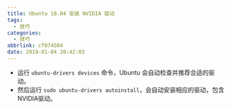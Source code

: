 ```yaml
---
title: Ubuntu 18.04 安装 NVIDIA 驱动
tags:
  - 技巧
categories:
  - 技巧
abbrlink: cf074504
date: 2019-01-04 20:42:03
---
```


- 运行 `ubuntu-drivers devices` 命令，Ubuntu 会自动检查并推荐合适的驱动。
- 然后运行 `sudo ubuntu-drivers autoinstall`，会自动安装相应的驱动，包含NVIDIA驱动。